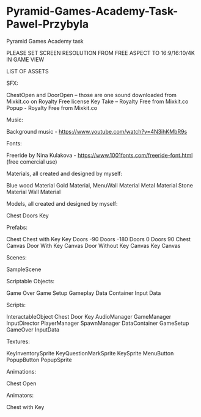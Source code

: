 # Pyramid-Games-Academy-Task-Pawel-Przybyla
 Pyramid Games Academy task
 
PLEASE SET SCREEN RESOLUTION FROM FREE ASPECT TO 16:9/16:10/4K IN GAME VIEW
 
LIST OF ASSETS
 
SFX:

ChestOpen and DoorOpen – those are one sound downloaded from Mixkit.co on Royalty Free license 
Key Take – Royalty Free from Mixkit.co
Popup - Royalty Free from Mixkit.co

Music:

Background music - https://www.youtube.com/watch?v=4N3ihKMbR9s

Fonts:

Freeride by Nina Kulakova - https://www.1001fonts.com/freeride-font.html (free comercial use)

Materials, all created and designed by myself:

Blue wood Material
Gold Material, 
MenuWall Material
Metal Material
Stone Material
Wall Material

Models, all created and designed by myself:

Chest
Doors
Key

Prefabs:

Chest
Chest with Key
Key
Doors -90
Doors -180
Doors 0
Doors 90
Chest Canvas
Door With Key Canvas
Door Without Key Canvas
Key Canvas

Scenes:

SampleScene

Scriptable Objects:

Game Over
Game Setup
Gameplay Data Container
Input Data

Scripts:

InteractableObject
Chest
Door
Key
AudioManager
GameManager
InputDirector
PlayerManager
SpawnManager
DataContainer
GameSetup
GameOver
InputData

Textures:

KeyInventorySprite
KeyQuestionMarkSprite
KeySprite
MenuButton
PopupButton
PopupSprite

Animations:

Chest Open

Animators:

Chest with Key

